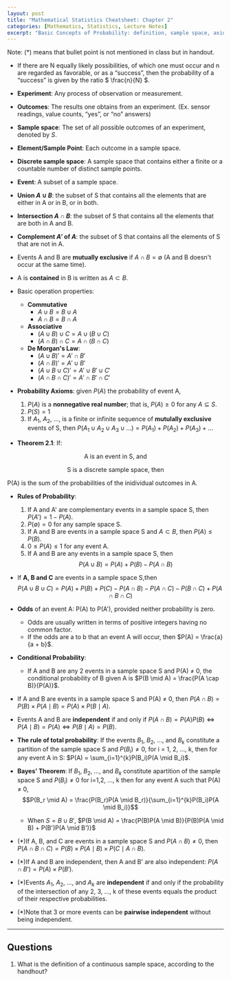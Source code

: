 ```yaml
---
layout: post
title: "Mathematical Statistics Cheatsheet: Chapter 2"
categories: [Mathematics, Statistics, Lecture Notes]
excerpt: "Basic Concepts of Probability: definition, sample space, axioms, mutual exclusivity, independence, calculating unions and intersections, Baye's Law"
---
```


Note: (*) means that bullet point is not mentioned in class but in handout.

- If there are N equally likely possibilities, of which one must occur and n are regarded as favorable, or as a “success”, then the probability of a “success” is given by the ratio $ \frac{n}{N} $.

- **Experiment**: Any process of observation or measurement.

- **Outcomes**: The results one obtains from an experiment. (Ex. sensor readings, value counts, “yes”, or “no” answers)

- **Sample space**: The set of all possible outcomes of an experiment, denoted by $S$.

- **Element/Sample Point**: Each outcome in a sample space.

- **Discrete sample space**: A sample space that contains either a finite or a countable number of distinct sample points.

- **Event**: A subset of a sample space.

- **Union $A \cup B$**: the subset of S that contains all the elements that are either in A or in B, or in both.

- **Intersection $A \cap B$**: the subset of S that contains all the elements that are both in A and B.

- **Complement $A'$ of $A$**: the subset of S that contains all the elements of S that are not in A.

- Events A and B are **mutually exclusive** if $A \cap B = \emptyset$ (A and B doesn't occur at the same time).

- A is **contained** in B is written as $A \subset B$.

- Basic operation properties:
    - **Commutative**
        - $A \cup B = B \cup A$
        - $A \cap B = B \cap A$
    - **Associative**
        - $(A \cup B) \cup C = A \cup (B \cup C)$
        - $(A \cap B) \cap C = A \cap (B \cap C)$
    - **De Morgan's Law**:
        - $(A \cup B)' = A' \cap B'$
        - $(A \cap B)' = A' \cup B'$
        - $(A \cup B \cup C)' = A' \cup B' \cup C'$
        - $(A \cap B \cap C)' = A' \cap B' \cap C'$

- **Probability Axioms**: given $P(A)$ the probability of event A,
    1. $P(A)$ is a **nonnegative real number**; that is, $P(A) \geq 0 \text{ for any } A \subseteq S$.
    2. $P(S) = 1$
    3. If $A_1$, $A_2$, ..., is a finite or infinite sequence of **mutulally exclusive** events of S, then $P(A_1 \cup A_2 \cup A_3 \cup ...) = P(A_1) + P(A_2) + P(A_3) + ...$

- **Theorem 2.1**: If: 

<p style="text-align: center;">A is an event in S, and</p>

<p style="text-align: center;">S is a discrete sample space, then</p>   

P(A) is the sum of the probabilities of the inidividual outcomes in A.

- **Rules of Probability**:
    1. If A and A' are complementary events in a sample space S, then $P(A') = 1 - P(A)$.
    2. $P(\emptyset) = 0$ for any sample space S.
    3. If A and B are events in a sample space S and $A \subset B$, then $P(A) \leq P(B)$.
    4. $0 \leq P(A) \leq 1$ for any event A.
    5. If A and B are any events in a sample space S, then $$P(A \cup B) = P(A) + P(B) - P(A \cap B)$$

- If **A, B and C** are events in a sample space S,then $$P(A \cup B \cup C) = P(A) + P(B) + P(C) - P(A \cap B) - P(A \cap C) - P(B \cap C) + P(A \cap B \cap C)$$

- **Odds** of an event A: P(A) to P(A'), provided neither probability is zero.
    - Odds are usually written in terms of positive integers having no common factor.
    - If the odds are a to b that an event A will occur, then $P(A) = \frac{a}{a + b}$.

- **Conditional Probability**:
    - If A and B are any 2 events in a sample space S and P(A) $\neq$ 0, the conditional probability of B given A is $P(B \mid A) = \frac{P(A \cap B)}{P(A)}$.

- If A and B are events in a sample space S and P(A) $\neq$ 0, then $P(A \cap B) = P(B) \times P(A \mid B) = P(A) \times P(B \mid A)$.

- Events A and B are **independent** if and only if $P(A \cap B) = P(A)P(B) \Leftrightarrow P(A \mid B) = P(A) \Leftrightarrow P(B \mid A) = P(B)$.

- **The rule of total probability**: If the events $B_1$, $B_2$, ..., and $B_k$ constitute a partition of the sample space S and $P(B_i) \neq 0$, for i = 1, 2, ..., k, then for any event A in S: $P(A) = \sum_{i=1}^{k}P(B_i)P(A \mid B_i)$.

- **Bayes' Theorem**: If $B_1$, $B_2$, ..., and $B_k$ constitute apartition of the sample space S and $P(B_i) \neq 0$ for i=1,2, ..., k then for any event A such that P(A) $\neq$ 0, $$P(B_r \mid A) = \frac{P(B_r)P(A \mid B_r)}{\sum_{i=1}^{k}P(B_i)P(A \mid B_i)}$$
    - When $S = B \cup B'$, $P(B \mid A) = \frac{P(B)P(A \mid B)}{P(B)P(A \mid B) + P(B')P(A \mid B')}$

- (*)If A, B, and C are events in a sample space S and $P(A \cap B) \neq 0$, then $P(A \cap B \cap C) = P(B) \times P(A \mid B) \times P(C \mid A \cap B)$.

- (*)If A and B are independent, then A and B' are also independent: $P(A \cap B') = P(A) \times P(B')$.

- (*)Events $A_1$, $A_2$, ..., and $A_k$ are **independent** if and only if the probability of the intersection of any 2, 3, ..., k of these events equals the product of their respective probabilities. 

- (*)Note that 3 or more events can be **pairwise independent** without being independent. 

---

## Questions

1. What is the definition of a continuous sample space, according to the handhout?

